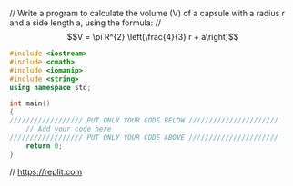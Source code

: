 // Write a program to calculate the volume (V) of a capsule with a radius
r and a side length a, using the formula:
// $$V = \pi R^{2} \left(\frac{4}{3} r + a\right)$$
```cpp
#include <iostream>
#include <cmath>
#include <iomanip>
#include <string>
using namespace std;

int main()
{
////////////////// PUT ONLY YOUR CODE BELOW //////////////////////
    // Add your code here
////////////////// PUT ONLY YOUR CODE ABOVE //////////////////////
    return 0;
}    
```

// https://replit.com